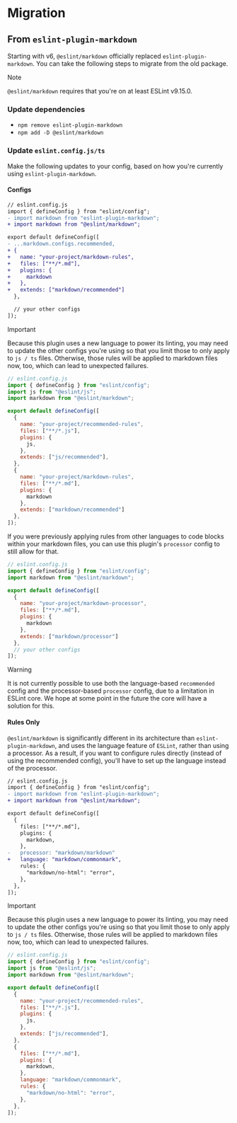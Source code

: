 # Migration

## From `eslint-plugin-markdown`

Starting with v6, `@eslint/markdown` officially replaced `eslint-plugin-markdown`.
You can take the following steps to migrate from the old package.

<!-- eslint-disable-next-line markdown/no-missing-label-refs -- This should be fixed in https://github.com/eslint/markdown/issues/294 -->
> [!NOTE]
> `@eslint/markdown` requires that you're on at least ESLint v9.15.0.

### Update dependencies

- `npm remove eslint-plugin-markdown`
- `npm add -D @eslint/markdown`

### Update `eslint.config.js/ts`

Make the following updates to your config, based on how you're currently using `eslint-plugin-markdown`.

#### Configs

```diff
// eslint.config.js
import { defineConfig } from "eslint/config";
- import markdown from "eslint-plugin-markdown";
+ import markdown from "@eslint/markdown";

export default defineConfig([
- ...markdown.configs.recommended,
+ {
+   name: "your-project/markdown-rules",
+   files: ["**/*.md"],
+   plugins: {
+     markdown
+   },
+   extends: ["markdown/recommended"]
  },

  // your other configs
]);

```

<!-- eslint-disable-next-line markdown/no-missing-label-refs -- This should be fixed in https://github.com/eslint/markdown/issues/294 -->
> [!IMPORTANT]
> Because this plugin uses a new language to power its linting, you may need to update the other configs you're using so that you limit those to only apply to `js / ts` files.
> Otherwise, those rules will be applied to markdown files now, too, which can lead to unexpected failures.

```js
// eslint.config.js
import { defineConfig } from "eslint/config";
import js from "@eslint/js";
import markdown from "@eslint/markdown";

export default defineConfig([
  {
    name: "your-project/recommended-rules",
    files: ["**/*.js"],
    plugins: {
      js,
    },
    extends: ["js/recommended"],
  },
  {
    name: "your-project/markdown-rules",
    files: ["**/*.md"],
    plugins: {
      markdown
    },
    extends: ["markdown/recommended"]
  },
]);
```

If you were previously applying rules from other languages to code blocks within your markdown files, you can use this plugin's `processor` config to still allow for that.

```js
// eslint.config.js
import { defineConfig } from "eslint/config";
import markdown from "@eslint/markdown";

export default defineConfig([
  {
    name: "your-project/markdown-processor",
    files: ["**/*.md"],
    plugins: {
      markdown
    },
    extends: ["markdown/processor"]
  },
  // your other configs
]);
```

<!-- eslint-disable-next-line markdown/no-missing-label-refs -- This should be fixed in https://github.com/eslint/markdown/issues/294 -->
> [!WARNING]
> It is not currently possible to use both the language-based `recommended` config and the processor-based `processor` config, due to a limitation in ESLint core.
> We hope at some point in the future the core will have a solution for this.

#### Rules Only

`@eslint/markdown` is significantly different in its architecture than `eslint-plugin-markdown`, and uses the language feature of `ESLint`, rather than using a processor.
As a result, if you want to configure rules directly (instead of using the recommended config), you'll have to set up the language instead of the processor.

```diff
// eslint.config.js
import { defineConfig } from "eslint/config";
- import markdown from "eslint-plugin-markdown";
+ import markdown from "@eslint/markdown";

export default defineConfig([
  {
    files: ["**/*.md"],
    plugins: {
      markdown,
    },
-   processor: "markdown/markdown"
+   language: "markdown/commonmark",
    rules: {
      "markdown/no-html": "error",
    },
  },
]);

```
<!-- eslint-disable-next-line markdown/no-missing-label-refs -- This should be fixed in https://github.com/eslint/markdown/issues/294 -->
> [!IMPORTANT]
> Because this plugin uses a new language to power its linting, you may need to update the other configs you're using so that you limit those to only apply to `js / ts` files.
> Otherwise, those rules will be applied to markdown files now, too, which can lead to unexpected failures.

```js
// eslint.config.js
import { defineConfig } from "eslint/config";
import js from "@eslint/js";
import markdown from "@eslint/markdown";

export default defineConfig([
  {
    name: "your-project/recommended-rules",
    files: ["**/*.js"],
    plugins: {
      js,
    },
    extends: ["js/recommended"],
  },
  {
    files: ["**/*.md"],
    plugins: {
      markdown,
    },
    language: "markdown/commonmark",
    rules: {
      "markdown/no-html": "error",
    },
  },
]);
```
